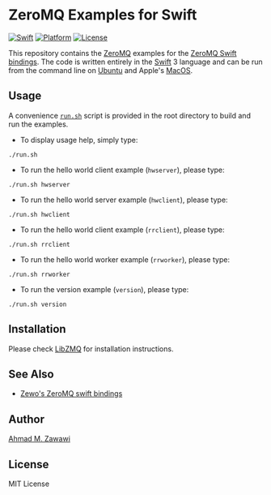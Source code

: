 # ZeroMQ Examples for Swift

[![Swift][swift-badge]][swift-url]
[![Platform][platform-badge]][platform-url]
[![License][mit-badge]][mit-url]

This repository contains the [ZeroMQ](http://zeromq.org) examples for the
[ZeroMQ Swift bindings](https://github.com/azawawi/swift-zmq). The code is
written entirely in the [Swift](http://swift.org) 3 language and can be run from
the command line on [Ubuntu](http://ubuntu.org) and Apple's
[MacOS](http://www.apple.com/macos).

## Usage

A convenience [`run.sh`](run.sh) script is provided in the root directory to
build and run the examples.

- To display usage help, simply type:
```
./run.sh
```

- To run the hello world client example (`hwserver`), please type:
```
./run.sh hwserver
```

- To run the hello world server example (`hwclient`), please type:
```
./run.sh hwclient
```

- To run the hello world client example (`rrclient`), please type:
```
./run.sh rrclient
```

- To run the hello world worker example (`rrworker`), please type:
```
./run.sh rrworker
```

- To run the version example (`version`), please type:
```
./run.sh version
```

## Installation

Please check [LibZMQ](https://github.com/azawawi/swift-libzmq) for installation
instructions.

## See Also

- [Zewo's ZeroMQ swift bindings](https://github.com/ZewoGraveyard/ZeroMQ)

## Author

[Ahmad M. Zawawi](https://github.com/azawawi)

## License

MIT License

[swift-badge]: https://img.shields.io/badge/Swift-3.0-orange.svg?style=flat
[swift-url]: https://swift.org
[platform-badge]: https://img.shields.io/badge/Platforms-OS%20X%20--%20Linux-lightgray.svg?style=flat
[platform-url]: https://swift.org
[mit-badge]: https://img.shields.io/badge/License-MIT-blue.svg?style=flat
[mit-url]: https://tldrlegal.com/license/mit-license
